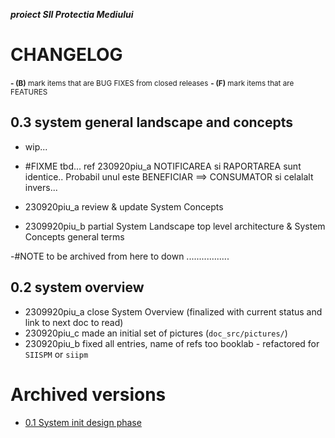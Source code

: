***proiect SII Protectia Mediului***



# CHANGELOG

<small>**- (B)** mark items that are BUG FIXES from closed releases</small>
<small>**- (F)** mark items that are FEATURES</small>


## 0.3 system general landscape and concepts

* wip...
* #FIXME tbd... ref 230920piu_a NOTIFICAREA si RAPORTAREA sunt identice.. Probabil unul este BENEFICIAR ==> CONSUMATOR si celalalt invers...

* 230920piu_a review & update System Concepts
* 2309920piu_b partial System Landscape top level architecture & System Concepts general terms












-#NOTE to be archived from here to down .................

## 0.2 system overview

* 2309920piu_a close System Overview (finalized with current status and link to next doc to read)
* 230920piu_c made an initial set of pictures (`doc_src/pictures/`)
* 230920piu_b fixed all entries, name of refs too booklab - refactored for `SIISPM` or `siipm`








# Archived versions

* [0.1 System init design phase](versions_history/CHANGELOG_0.1.md)



